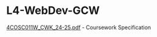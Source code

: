 # L4-WebDev-GCW
[4COSC011W_CWK_24-25.pdf](https://github.com/user-attachments/files/18627355/4COSC011W_CWK_24-25.pdf) - Coursework Specification 

